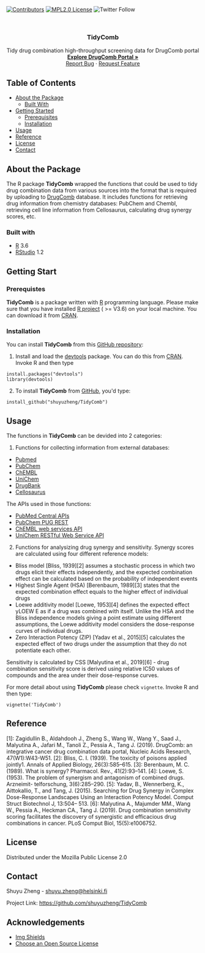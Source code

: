 [![Contributors][contributors-shield]][contributors-url]
[![MPL2.0 License][license-shield]][license-url]
![Twitter Follow](https://img.shields.io/twitter/follow/DrugComb.svg?style=social)


<!-- PROJECT LOGO -->
<br />
<p align="center">
  <h3 align="center">TidyComb</h3>

  <p align="center">
    Tidy drug combination high-throughput screening data for DrugComb portal
    <br />
    <a href="https://drugcomb.fimm.fi"><strong>Explore DrugComb Portal »</strong></a>
    <br />
    <a href="https://github.com/shuyuzheng/TidyComb/issues">Report Bug</a>
    ·
    <a href="https://github.com/shuyuzheng/TidyComb/issues">Request Feature</a>
  </p>
</p>


<!-- TABLE OF CONTENTS -->
## Table of Contents

* [About the Package](#about-the-package)
  * [Built With](#built-with)
* [Getting Started](#getting-started)
  * [Prerequisites](#prerequisites)
  * [Installation](#installation)
* [Usage](#usage)
* [Reference](#reference)
* [License](#license)
* [Contact](#contact)

## About the Package 

The R package **TidyComb** wrapped the functions that could be used to tidy drug combination data from various sources into the format that is required by uploading to [DrugComb](https://drugcomb.fimm.fi) database. It includes functions for retrieving drug information from chemistry databases: PubChem and Chembl, retrieving cell line information from Cellosaurus, calculating drug synergy scores, etc.

### Built with

* [R](https://www.r-project.org/) 3.6
* [RStudio](https://www.rstudio.com/) 1.2

## Getting Start

### Prerequistes

**TidyComb** is a package written with [R](https://www.r-project.org/) programming language. Please make sure that you have installed [R project](https://www.r-project.org/) ( >= V3.6) on your local machine. You can download it from [CRAN](https://cran.r-project.org/mirrors.html).

### Installation

You can install **TidyComb** from this [GitHub repository](https://github.com/shuyuzheng/TidyComb):

1. Install and load the [devtools](https://github.com/hadley/devtools) package. You can do this from [CRAN](https://cran.r-project.org/). Invoke R and then type

```
install.packages("devtools")
library(devtools)
```

2. To install **TidyComb** from [GitHub](https://github.com/), you'd type:

```
install_github("shuyuzheng/TidyComb")
```

## Usage

The functions in **TidyComb** can be devided into 2 categories:

1. Functions for collecting information from external databases:

* [Pubmed](https://www.ncbi.nlm.nih.gov/pubmed)
* [PubChem](https://pubchem.ncbi.nlm.nih.gov/)
* [ChEMBL](https://www.ebi.ac.uk/chembl/)
* [UniChem](https://www.ebi.ac.uk/unichem/)
* [DrugBank](https://www.drugbank.ca/)
* [Cellosaurus](https://web.expasy.org/cgi-bin/cellosaurus/search)

The APIs used in those functions:

* [PubMed Central APIs](https://www.ncbi.nlm.nih.gov/pmc/tools/developers/)
* [PubChem PUG REST](https://pubchemdocs.ncbi.nlm.nih.gov/pug-rest)
* [ChEMBL web services API](https://www.ebi.ac.uk/chembl/api/data/docs)
* [UniChem RESTful Web Service API](https://www.ebi.ac.uk/unichem/info/webservices)

2. Functions for analysizing drug synergy and sensitivity. Synergy scores are calculated using four different reference models:

* Bliss model [Bliss, 1939][2] assumes a stochastic process in which two drugs elicit their effects independently, and the expected combination effect can be calculated based on the probability of independent events 
* Highest Single Agent (HSA) [Berenbaum, 1989][3] states that the expected combination effect equals to the higher effect of individual drugs
* Loewe additivity model [Loewe, 1953][4] defines the expected effect yLOEW E as if a drug was combined with itself. Unlike the HSA and the Bliss independence models giving a point estimate using different assumptions, the Loewe additivity model considers the dose-response curves of individual drugs.
* Zero Interaction Potency (ZIP) [Yadav et al., 2015][5] calculates the expected effect of two drugs under the assumption that they do not potentiate each other.

Sensitivity is calculated by CSS [Malyutina et al., 2019][6] - drug combination sensitivity score is derived using relative IC50 values of compounds and the area under their dose-response curves. 

For more detail about using **TidyComb** please check `vignette`. Invoke R and then type:

```
vignette('TidyComb')
```

## Reference

[1]: Zagidullin B., Aldahdooh J., Zheng S., Wang W., Wang Y., Saad J., Malyutina A., Jafari M., Tanoli Z., Pessia A., Tang J. (2019). DrugComb: an integrative cancer drug combination data portal, Nucleic Acids Research, 47(W1):W43-W51.
[2]: Bliss, C. I. (1939). The toxicity of poisons applied jointly1. Annals of Applied Biology, 26(3):585–615.
[3]: Berenbaum, M. C. (1989). What is synergy? Pharmacol. Rev., 41(2):93–141.
[4]: Loewe, S. (1953). The problem of synergism and antagonism of combined drugs. Arzneimit- telforschung, 3(6):285–290.
[5]: Yadav, B., Wennerberg, K., Aittokallio, T., and Tang, J. (2015). Searching for Drug Synergy in Complex Dose-Response Landscapes Using an Interaction Potency Model. Comput Struct Biotechnol J, 13:504– 513.
[6]: Malyutina A., Majumder MM., Wang W., Pessia A., Heckman CA., Tang J. (2019). Drug combination sensitivity scoring facilitates the discovery of synergistic and efficacious drug combinations in cancer. PLoS Comput Biol, 15(5):e1006752. 

## License

Distributed under the Mozilla Public License 2.0

## Contact

Shuyu Zheng - shuyu.zheng@helsinki.fi

Project Link: https://github.com/shuyuzheng/TidyComb

## Acknowledgements
* [Img Shields](https://shields.io)
* [Choose an Open Source License](https://choosealicense.com)

<!-- MARKDOWN LINKS & IMAGES -->
<!-- https://www.markdownguide.org/basic-syntax/#reference-style-links -->
[contributors-shield]: https://img.shields.io/badge/contributors-1-orange.svg?style=flat-square
[contributors-url]: https://github.com/shuyuzheng/TidyComb/graphs/contributors
[license-shield]: https://img.shields.io/badge/license-MPL--2.0-blue.svg
[license-url]: https://choosealicense.com/licenses/mpl-2.0
